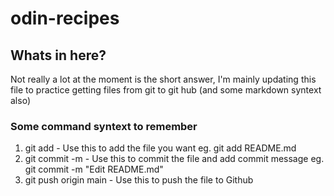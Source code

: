 # **odin-recipes**
## Whats in here?
Not really a lot at the moment is the short answer, I'm mainly updating this file to practice getting files from git to git hub (and some markdown syntext also)
### Some command syntext to remember
1. git add - Use this to add the file you want eg. git add README.md
2. git commit -m - Use this to commit the file and add commit message eg. git commit -m "Edit README.md"
3. git push origin main - Use this to push the file to Github
